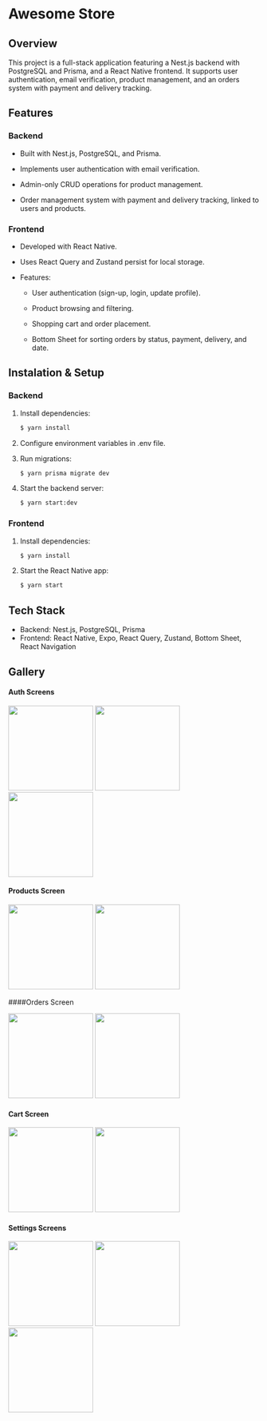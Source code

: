 # Awesome Store 

## Overview 
This project is a full-stack application featuring a Nest.js backend with PostgreSQL and Prisma, and a React Native frontend. It supports user authentication, email verification, product management, and an orders system with payment and delivery tracking.

## Features 

### Backend 
- Built with Nest.js, PostgreSQL, and Prisma.

- Implements user authentication with email verification.

- Admin-only CRUD operations for product management.

- Order management system with payment and delivery tracking, linked to users and products.

### Frontend 

- Developed with React Native.

- Uses React Query and Zustand persist for local storage.

- Features:

  - User authentication (sign-up, login, update profile).

  - Product browsing and filtering.

  - Shopping cart and order placement.

  - Bottom Sheet for sorting orders by status, payment, delivery, and date.
 

## Instalation & Setup 

### Backend 

1. Install dependencies:
   ```bash
   $ yarn install
   ````
   
2. Configure environment variables in .env file.
   
4. Run migrations:
   ```bash
   $ yarn prisma migrate dev
   ```
   
5. Start the backend server:
   ```bash
   $ yarn start:dev
   ```

### Frontend 

1.  Install dependencies:
    ```bash
    $ yarn install
    ```

2. Start the React Native app:
   ```bash
   $ yarn start
   ```

## Tech Stack 

- Backend: Nest.js, PostgreSQL, Prisma
- Frontend: React Native, Expo, React Query, Zustand, Bottom Sheet, React Navigation

## Gallery 

#### Auth Screens

<img src="assets/auth-login.png" width="170"/> <img src="assets/auth-sign-up.png" width="170"/> <img src="assets/auth-verify.png" width="170"/>

#### Products Screen

<img src="assets/products.png" width="170"/> <img src="assets/products-search.png" width="170"/>

####Orders Screen

<img src="assets/orders.png" width="170"/> <img src="assets/orders-sheet.png" width="170"/>

#### Cart Screen

<img src="assets/cart.png" width="170"/> <img src="assets/cart-info.png" width="170"/>

#### Settings Screens

<img src="assets/settings.png" width="170"/> <img src="assets/personal-info.png" width="170"/> <img src="assets/change-password.png" width="170"/>
